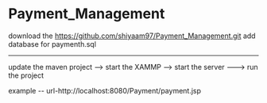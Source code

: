# Payment_Management

download the https://github.com/shiyaam97/Payment_Management.git
add database for paymenth.sql

----------------------- 
update the maven project --> start the XAMMP --> start the server ---> run the project

example --
url-http://localhost:8080/Payment/payment.jsp 
